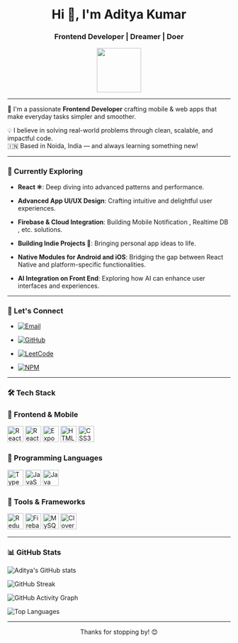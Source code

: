 <h1 align="center">Hi 👋, I'm Aditya Kumar</h1>
<h3 align="center">Frontend Developer | Dreamer | Doer</h3>

<p align="center">
  <img src="https://user-images.githubusercontent.com/18350557/176309783-0785949b-9127-417c-8b55-ab5a4333674e.gif" width="100"/>
</p>

---

🚀 I'm a passionate **Frontend Developer** crafting mobile & web apps that make everyday tasks simpler and smoother.

💡 I believe in solving real-world problems through clean, scalable, and impactful code.  
🇮🇳 Based in Noida, India — and always learning something new!  

---

### 🧠 Currently Exploring
- <b>React ⚛️</b>: Deep diving into advanced patterns and performance.
  
- <b>Advanced App UI/UX Design</b>: Crafting intuitive and delightful user experiences.
  
- <b>Firebase & Cloud Integration</b>: Building Mobile Notification , Realtime DB , etc. solutions.
  
- <b>Building Indie Projects 🚀</b>: Bringing personal app ideas to life.
  
- <b>Native Modules for Android and iOS</b>: Bridging the gap between React Native and platform-specific functionalities.
  
- <b>AI Integration on Front End</b>: Exploring how AI can enhance user interfaces and experiences.

---

### 💬 Let's Connect

-  <a href="mailto:aadi.kori.9085@gmail.com" target="_blank">
    <img src="https://img.shields.io/badge/Email-aadi.kori.9085%40gmail.com-D14836?style=for-the-badge&logo=gmail&logoColor=white" alt="Email">
  </a> 

-  <a href="https://github.com/aditya-kumar96" target="_blank">
    <img src="https://img.shields.io/badge/GitHub-@aditya--kumar96-181717?style=for-the-badge&logo=github&logoColor=white" alt="GitHub">
  </a>
  
-  <a href="https://leetcode.com/u/aditya9085/" target="_blank">
    <img src="https://img.shields.io/badge/LeetCode-@aditya9085-FFA116?style=for-the-badge&logo=leetcode&logoColor=white" alt="LeetCode">
  </a>
  
-  <a href="https://www.npmjs.com/~adityakumar9085" target="_blank">
    <img src="https://img.shields.io/badge/NPM-@adityakumar9085-CB3837?style=for-the-badge&logo=npm&logoColor=white" alt="NPM">
  </a>


---

### 🛠️  Tech Stack

### 🚀 Frontend & Mobile
<p align="left"> <a href="https://reactjs.org/" target="_blank"><img src="https://cdn.jsdelivr.net/gh/devicons/devicon/icons/react/react-original.svg" width="36" height="36" alt="React" /></a> <a href="https://reactnative.dev/" target="_blank"><img src="https://cdn.jsdelivr.net/gh/devicons/devicon/icons/react/react-original.svg" width="36" height="36" alt="React Native" /></a> <a href="https://expo.dev/" target="_blank"><img src="https://cdn.jsdelivr.net/gh/devicons/devicon/icons/expo/expo-original.svg" width="36" height="36" alt="Expo" /></a> <a href="https://developer.mozilla.org/en-US/docs/Web/HTML" target="_blank"><img src="https://cdn.jsdelivr.net/gh/devicons/devicon/icons/html5/html5-original.svg" width="36" height="36" alt="HTML5" /></a> <a href="https://developer.mozilla.org/en-US/docs/Web/CSS" target="_blank"><img src="https://cdn.jsdelivr.net/gh/devicons/devicon/icons/css3/css3-original.svg" width="36" height="36" alt="CSS3" /></a> </p>

### 🧠 Programming Languages
<p align="left"> <a href="https://www.typescriptlang.org/" target="_blank"><img src="https://cdn.jsdelivr.net/gh/devicons/devicon/icons/typescript/typescript-original.svg" width="36" height="36" alt="TypeScript" /></a> <a href="https://developer.mozilla.org/en-US/docs/Web/JavaScript" target="_blank"><img src="https://cdn.jsdelivr.net/gh/devicons/devicon/icons/javascript/javascript-original.svg" width="36" height="36" alt="JavaScript" /></a> <a href="https://www.java.com/" target="_blank"><img src="https://cdn.jsdelivr.net/gh/devicons/devicon/icons/java/java-original.svg" width="36" height="36" alt="Java" /></a> 

### 🔧 Tools & Frameworks
<p align="left"> <a href="https://redux.js.org/" target="_blank"><img src="https://cdn.jsdelivr.net/gh/devicons/devicon/icons/redux/redux-original.svg" width="36" height="36" alt="Redux" /></a> <a href="https://firebase.google.com/" target="_blank"><img src="https://cdn.jsdelivr.net/gh/devicons/devicon/icons/firebase/firebase-plain.svg" width="36" height="36" alt="Firebase" /></a>  <a href="https://www.mysql.com/" target="_blank"><img src="https://cdn.jsdelivr.net/gh/devicons/devicon/icons/mysql/mysql-original.svg" width="36" height="36" alt="MySQL" /></a> <a href="https://docs.clover.com/build/web-api/" target="_blank"><img src="https://cdn.jsdelivr.net/gh/simple-icons/simple-icons/icons/internetarchive.svg" width="36" height="36" alt="Clover Web API" /></a> </p>

---

### 📊 GitHub Stats

<p align="left">
  <img src="https://github-readme-stats.vercel.app/api?username=aditya-kumar96&show_icons=true&theme=radical" alt="Aditya's GitHub stats" />
</p>

<p align="left">
  <img src="https://github-readme-streak-stats.herokuapp.com/?user=aditya-kumar96&theme=radical" alt="GitHub Streak" />
</p>

<p align="left">
  <img src="https://github-readme-activity-graph.cyclic.app/graph?username=aditya-kumar96&theme=react-dark&bg_color=1c1917&hide_border=true" alt="GitHub Activity Graph" />
</p>

<p align="left">
  <img src="https://github-readme-stats.vercel.app/api/top-langs/?username=aditya-kumar96&layout=compact&theme=radical" alt="Top Languages" />
</p>

---

<!-- Optional Footer -->
<p align="center">
  Thanks for stopping by! 😊  
</p>
